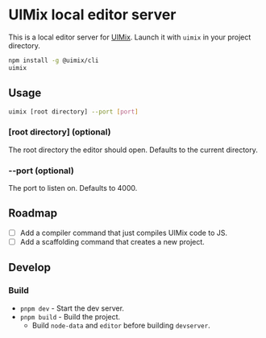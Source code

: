 # UIMix local editor server

This is a local editor server for [UIMix](https://github.com/seanchas116/uimix).
Launch it with `uimix` in your project directory.

```sh
npm install -g @uimix/cli
uimix
```

## Usage

```sh
uimix [root directory] --port [port]
```

### [root directory] (optional)

The root directory the editor should open. Defaults to the current directory.

### --port (optional)

The port to listen on. Defaults to 4000.

## Roadmap

- [ ] Add a compiler command that just compiles UIMix code to JS.
- [ ] Add a scaffolding command that creates a new project.

## Develop

### Build

- `pnpm dev` - Start the dev server.
- `pnpm build` - Build the project.
  - Build `node-data` and `editor` before building `devserver`.
